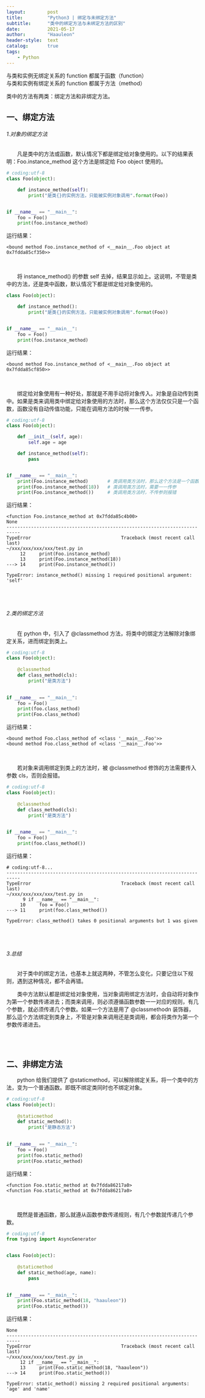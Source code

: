 ```yaml
---
layout:        post
title:         "Python3 | 绑定与未绑定方法"
subtitle:      "类中的绑定方法与未绑定方法的区别"
date:          2021-05-17
author:        "Haauleon"
header-style:  text
catalog:       true
tags:
    - Python
---
```


与类和实例无绑定关系的 function 都属于函数（function）            
与类和实例有绑定关系的 function 都属于方法（method）           

类中的方法有两类：绑定方法和非绑定方法。             

## 一、绑定方法 
###### 1.对象的绑定方法
&emsp;&emsp;凡是类中的方法或函数，默认情况下都是绑定给对象使用的。以下的结果表明：Foo.instance_method 这个方法是绑定给 Foo object 使用的。                         
```python
# coding:utf-8
class Foo(object):

    def instance_method(self):
        print("是类{}的实例方法，只能被实例对象调用".format(Foo))


if __name__ == "__main__":
    foo = Foo()
    print(foo.instance_method)
```

运行结果：        
```
<bound method Foo.instance_method of <__main__.Foo object at 0x7fdda85cf350>>
```

<br>

&emsp;&emsp;将 instance_method() 的参数 self 去掉，结果显示如上。这说明，不管是类中的方法，还是类中函数，默认情况下都是绑定给对象使用的。                          
```python
class Foo(object):

    def instance_method():
        print("是类{}的实例方法，只能被实例对象调用".format(Foo))


if __name__ == "__main__":
    foo = Foo()
    print(foo.instance_method)
```

运行结果：         
```
<bound method Foo.instance_method of <__main__.Foo object at 0x7fdda85cf850>>
```

<br>

&emsp;&emsp;绑定给对象使用有一种好处，那就是不用手动将对象传入。对象是自动传到类中。如果是类来调用类中绑定给对象使用的方法时，那么这个方法仅仅只是一个函数，函数没有自动传值功能，只能在调用方法的时候一一传参。        
```python
# coding:utf-8
class Foo(object):

    def __init__(self, age):
        self.age = age

    def instance_method(self):
        pass


if __name__ == "__main__":
    print(Foo.instance_method)       # 类调用类方法时，那么这个方法是一个函数 function
    print(Foo.instance_method(18))   # 类调用类方法时，需要一一传参
    print(Foo.instance_method())     # 类调用类方法时，不传参则报错
```

运行结果：         
```
<function Foo.instance_method at 0x7fdda85c4b00>
None
---------------------------------------------------------------------------
TypeError                                 Traceback (most recent call last)
~/xxx/xxx/xxx/xxx/test.py in 
     12     print(Foo.instance_method)
     13     print(Foo.instance_method(18))
---> 14     print(Foo.instance_method())

TypeError: instance_method() missing 1 required positional argument: 'self'
```

<br><br>


###### 2.类的绑定方法
&emsp;&emsp;在 python 中，引入了 @classmethod 方法，将类中的绑定方法解除对象绑定关系，进而绑定到类上。           
```python
# coding:utf-8
class Foo(object):
 
    @classmethod
    def class_method(cls):
        print("是类方法")
 

if __name__ == "__main__":
    foo = Foo()
    print(foo.class_method)
    print(Foo.class_method)
```

运行结果：        
```
<bound method Foo.class_method of <class '__main__.Foo'>>
<bound method Foo.class_method of <class '__main__.Foo'>>
```

<br>

&emsp;&emsp;若对象来调用绑定到类上的方法时，被 @classmethod 修饰的方法需要传入参数 cls，否则会报错。          
```python
# coding:utf-8
class Foo(object):
 
    @classmethod
    def class_method(cls):
        print("是类方法")
 

if __name__ == "__main__":
    foo = Foo()
    print(foo.class_method())
```

运行结果：         
```
# coding:utf-8...
---------------------------------------------------------------------------
TypeError                                 Traceback (most recent call last)
~/xxx/xxx/xxx/xxx/test.py in 
      9 if __name__ == "__main__":
     10     foo = Foo()
---> 11     print(foo.class_method())

TypeError: class_method() takes 0 positional arguments but 1 was given
```

<br><br>

###### 3.总结
&emsp;&emsp;对于类中的绑定方法，也基本上就这两种，不管怎么变化，只要记住以下规则，遇到这种情况，都不会再错。                  

&emsp;&emsp;类中方法默认都是绑定给对象使用，当对象调用绑定方法时，会自动将对象作为第一个参数传递进去；而类来调用，则必须遵循函数参数一一对应的规则，有几个参数，就必须传递几个参数。如果一个方法是用了 @classmethodn 装饰器，那么這个方法绑定到类身上，不管是对象来调用还是类调用，都会将类作为第一个参数传递进去。           

<br><br>

## 二、非绑定方法
&emsp;&emsp;python 给我们提供了 @staticmethod，可以解除绑定关系，将一个类中的方法，变为一个普通函数。即既不绑定类同时也不绑定对象。              
```python
# coding:utf-8
class Foo(object):
 
    @staticmethod
    def static_method():
        print("是静态方法")
 

if __name__ == "__main__":
    foo = Foo()
    print(foo.static_method)
    print(Foo.static_method)
```

运行结果：         
```
<function Foo.static_method at 0x7fdda86217a0>
<function Foo.static_method at 0x7fdda86217a0>
```

<br>

&emsp;&emsp;既然是普通函数，那么就遵从函数参数传递规则，有几个参数就传递几个参数。            
```python
# coding:utf-8
from typing import AsyncGenerator


class Foo(object):
 
    @staticmethod
    def static_method(age, name):
        pass
 

if __name__ == "__main__":
    print(Foo.static_method(18, "haauleon"))
    print(Foo.static_method())
```

运行结果：         
```
None
---------------------------------------------------------------------------
TypeError                                 Traceback (most recent call last)
~/xxx/xxx/xxx/xxx/test.py in 
     12 if __name__ == "__main__":
     13     print(Foo.static_method(18, "haauleon"))
---> 14     print(Foo.static_method())

TypeError: static_method() missing 2 required positional arguments: 'age' and 'name'
```